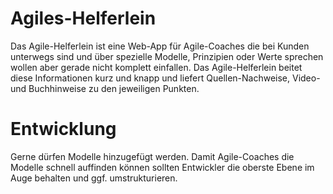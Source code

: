 Agiles-Helferlein
=================

Das Agile-Helferlein ist eine Web-App für Agile-Coaches die bei Kunden unterwegs sind und über spezielle Modelle, Prinzipien oder Werte sprechen wollen aber gerade nicht komplett einfallen.
Das Agile-Helferlein beitet diese Informationen kurz und knapp und liefert Quellen-Nachweise, Video- und Buchhinweise zu den jeweiligen Punkten.

Entwicklung
===========

Gerne dürfen Modelle hinzugefügt werden. Damit Agile-Coaches die Modelle schnell auffinden können sollten Entwickler die oberste Ebene im Auge behalten und ggf. umstrukturieren.
